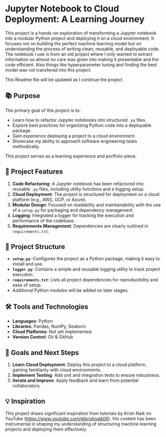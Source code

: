 # Jupyter Notebook to Cloud Deployment: A Learning Journey

This project is a hands-on exploration of transforming a Jupyter notebook into a modular Python project and deploying it on a cloud environment. It focuses not on building the perfect machine learning model but on understanding the process of writing clean, reusable, and deployable code. The notebook I use is from an old project where I only wanted to extract information so almost no care was given into making it presentable and the code efficient. Also things like hyperparameter tuning and finding the best model was not transfered into this project.

This Readme file will be updated as I continue the project.

## 📚 Purpose

The primary goal of this project is to:

- Learn how to refactor Jupyter notebooks into structured `.py` files.
- Explore best practices for organizing Python code into a deployable package.
- Gain experience deploying a project to a cloud environment.
- Showcase my ability to approach software engineering tasks methodically.

This project serves as a learning experience and portfolio piece.

## 🚀 Project Features

1. **Code Refactoring**: A Jupyter notebook has been refactored into reusable `.py` files, including utility functions and a logging setup.
2. **Cloud Deployment**: The project is structured for deployment on a cloud platform (e.g., AWS, GCP, or Azure).
3. **Modular Design**: Focused on readability and maintainability with the use of a `setup.py` for packaging and dependency management.
4. **Logging**: Integrated a logger for tracking the execution and performance of the codebase.
5. **Requirements Management**: Dependencies are clearly outlined in `requirements.txt`.

## 📂 Project Structure

- **`setup.py`**: Configures the project as a Python package, making it easy to install and use.
- **`logger.py`**: Contains a simple and reusable logging utility to track project execution.
- **`requirements.txt`**: Lists all project dependencies for reproducibility and ease of setup.
- Additional Python modules will be added on later stages.

## 🛠️ Tools and Technologies

- **Languages**: Python
- **Libraries**: Pandas, NumPy, Seaborn
- **Cloud Platforms**: Not yet implemented
- **Version Control**: Git & GitHub

## 🌟 Goals and Next Steps

1. **Learn Cloud Deployment**: Deploy this project to a cloud platform, gaining familiarity with cloud environments.
2. **Implement Testing**: Add unit and integration tests to ensure robustness.
3. **Iterate and Improve**: Apply feedback and learn from potential collaborators.

## 💡 Inspiration

This project draws significant inspiration from tutorials by Krish Naik on YouTube (https://www.youtube.com/@krishnaik06). His content has been instrumental in shaping my understanding of structuring machine learning projects and deploying them effectively.